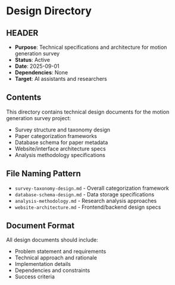 # Design Directory

## HEADER
- **Purpose**: Technical specifications and architecture for motion generation survey
- **Status**: Active
- **Date**: 2025-09-01
- **Dependencies**: None
- **Target**: AI assistants and researchers

## Contents

This directory contains technical design documents for the motion generation survey project:

- Survey structure and taxonomy design
- Paper categorization frameworks
- Database schema for paper metadata
- Website/interface architecture specs
- Analysis methodology specifications

## File Naming Pattern

- `survey-taxonomy-design.md` - Overall categorization framework
- `database-schema-design.md` - Data storage specifications  
- `analysis-methodology.md` - Research analysis approaches
- `website-architecture.md` - Frontend/backend design specs

## Document Format

All design documents should include:
- Problem statement and requirements
- Technical approach and rationale
- Implementation details
- Dependencies and constraints
- Success criteria